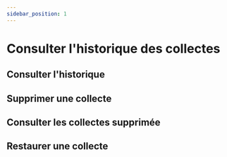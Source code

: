 ```yaml
---
sidebar_position: 1
---
```


# Consulter l'historique des collectes
## Consulter l'historique


## Supprimer une collecte


## Consulter les collectes supprimée


## Restaurer une collecte